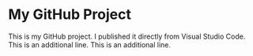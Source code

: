 # My GitHub Project

This is my GitHub project. I published it directly from Visual Studio Code.
This is an additional line.
This is an additional line.